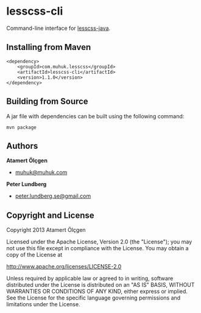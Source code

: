 lesscss-cli
===========

Command-line interface for [lesscss-java](https://github.com/marceloverdijk/lesscss-java).


Installing from Maven
---------------------

    <dependency>
    	<groupId>com.muhuk.lesscss</groupId>
    	<artifactId>lesscss-cli</artifactId>
    	<version>1.1.0</version>
    </dependency>


Building from Source
--------------------

A jar file with dependencies can be built using the following command:

	mvn package


Authors
-------

**Atamert Ölçgen**

+ muhuk@muhuk.com

**Peter Lundberg**

+ peter.lundberg.se@gmail.com


Copyright and License
---------------------

Copyright 2013 Atamert Ölçgen

Licensed under the Apache License, Version 2.0 (the "License");
you may not use this file except in compliance with the License.
You may obtain a copy of the License at

http://www.apache.org/licenses/LICENSE-2.0

Unless required by applicable law or agreed to in writing, software
distributed under the License is distributed on an "AS IS" BASIS,
WITHOUT WARRANTIES OR CONDITIONS OF ANY KIND, either express or implied.
See the License for the specific language governing permissions and
limitations under the License.
